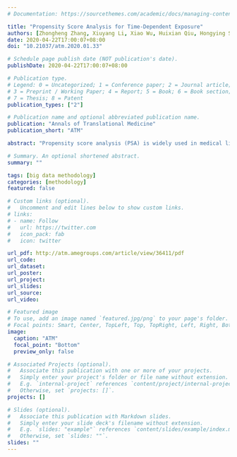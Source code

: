 ```yaml
---
# Documentation: https://sourcethemes.com/academic/docs/managing-content/

title: "Propensity Score Analysis for Time-Dependent Exposure"
authors: [Zhongheng Zhang, Xiuyang Li, Xiao Wu, Huixian Qiu, Hongying Shi, written on behalf of AME Big-Data Clinical Trial Collaborative Group]
date: 2020-04-22T17:00:07+08:00
doi: "10.21037/atm.2020.01.33"

# Schedule page publish date (NOT publication's date).
publishDate: 2020-04-22T17:00:07+08:00

# Publication type.
# Legend: 0 = Uncategorized; 1 = Conference paper; 2 = Journal article;
# 3 = Preprint / Working Paper; 4 = Report; 5 = Book; 6 = Book section;
# 7 = Thesis; 8 = Patent
publication_types: ["2"]

# Publication name and optional abbreviated publication name.
publication: "Annals of Translational Medicine"
publication_short: "ATM"

abstract: "Propensity score analysis (PSA) is widely used in medical literature to account for confounders. Conventionally, the propensity score (PS) is calculated by a binary logistic regression model using time-fixed covariates. In the presence of time-varying treatment or exposure, the conventional method may cause bias because subjects with early and late exposure are treated as the same. In effect, subjects who are treated latter can be different from those who are treated early. Thus, the conventional PSA must be modified to address this bias. In this paper, we illustrate how to perform analysis in the presence of time-dependent exposure. We conduct a simulation study with a known treatment effect. In the simulation study, we find the PSA method that directly adjust PS estimated by either a binary logistic regression model or a Cox regression model using time-fixed covariates still introduce significant bias. On the other hand, the time-dependent PS matching can help to achieve a result approaching the true effect. After time-dependent PS matching, the matched cohort can be analyzed with conventional Cox regression model or conditional logistic regression (CLR) model with time strata. The performance is comparable to the correctly specified Cox regression model with time-varying covariates (i.e., adjusting the exposure in a multivariable model as a time-varying covariate). We further develop a function called TDPSM() for time-dependent PS matching and it is applied to a real world dataset."

# Summary. An optional shortened abstract.
summary: ""

tags: [big data methodology]
categories: [methodology]
featured: false

# Custom links (optional).
#   Uncomment and edit lines below to show custom links.
# links:
# - name: Follow
#   url: https://twitter.com
#   icon_pack: fab
#   icon: twitter

url_pdf: http://atm.amegroups.com/article/view/36411/pdf
url_code:
url_dataset:
url_poster:
url_project:
url_slides:
url_source:
url_video:

# Featured image
# To use, add an image named `featured.jpg/png` to your page's folder. 
# Focal points: Smart, Center, TopLeft, Top, TopRight, Left, Right, BottomLeft, Bottom, BottomRight.
image:
  caption: "ATM"
  focal_point: "Bottom"
  preview_only: false

# Associated Projects (optional).
#   Associate this publication with one or more of your projects.
#   Simply enter your project's folder or file name without extension.
#   E.g. `internal-project` references `content/project/internal-project/index.md`.
#   Otherwise, set `projects: []`.
projects: []

# Slides (optional).
#   Associate this publication with Markdown slides.
#   Simply enter your slide deck's filename without extension.
#   E.g. `slides: "example"` references `content/slides/example/index.md`.
#   Otherwise, set `slides: ""`.
slides: ""
---
```

